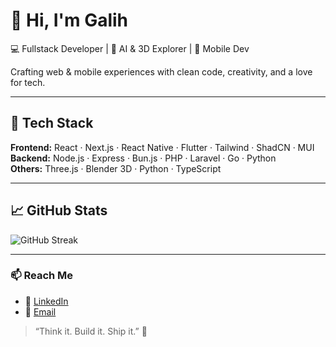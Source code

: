 # 👋 Hi, I'm Galih

💻 Fullstack Developer | 🤖 AI & 3D Explorer | 📱 Mobile Dev

Crafting web & mobile experiences with clean code, creativity, and a love for tech.

---

## 🧰 Tech Stack
**Frontend:** React · Next.js · React Native · Flutter · Tailwind · ShadCN · MUI  
**Backend:** Node.js · Express · Bun.js · PHP · Laravel · Go  · Python  
**Others:** Three.js · Blender 3D · Python · TypeScript

---

## 📈 GitHub Stats
![GitHub Streak](https://github-readme-streak-stats.herokuapp.com/?user=septiandr&theme=radical)

---

### 📫 Reach Me

- 💼 [LinkedIn](https://www.linkedin.com/in/septiandr/)
- 📧 [Email](mailto:sdwirisanggalih@gmail.com)

> “Think it. Build it. Ship it.” 🚀
